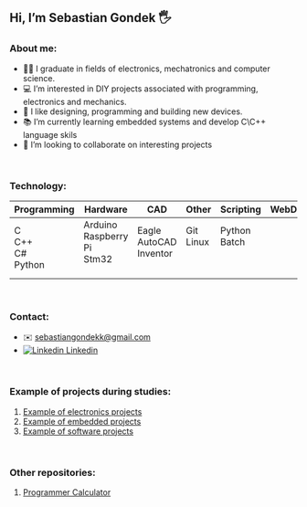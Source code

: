 
##  Hi, I’m Sebastian Gondek 🖐️

### About me:
- 👨‍🎓 I graduate in fields of electronics, mechatronics and computer science.
- 💻 I’m interested in DIY projects associated with programming, electronics and mechanics.
- 🔧 I like designing, programming and building new devices.  
- 📚 I’m currently learning embedded systems and develop C\C++ language skils
- 👀 I’m looking to collaborate on interesting projects

<br>

### Technology:

| Programming | Hardware | CAD | Other | Scripting | WebDev | Simulation |
|-------------|----------|-----|-------|---------- |--------|------------|
|C <br> C++ <br> C# <br> Python|Arduino <br> Raspberry Pi <br> Stm32 <br><br>|Eagle <br> AutoCAD <br> Inventor <br><br>|Git <br> Linux <br><br><br>|Python <br> Batch <br><br><br>|

<br>

### Contact: 
- ✉️ sebastiangondekk@gmail.com
- [![Linkedin](https://i.stack.imgur.com/gVE0j.png)  Linkedin](https://www.linkedin.com/in/sebastiangondek)


<br>

### Example of projects during studies:
1. [Example of electronics projects](https://github.com/sebgone/SmallProjects)
2. [Example of embedded projects](https://github.com/sebgone/MediumProjects)
3. [Example of software projects](https://github.com/sebgone/SoftwareProjects)

<br>

### Other repositories:
1. [Programmer Calculator](https://github.com/sebgone/ProgrammerCalculatorApp)
